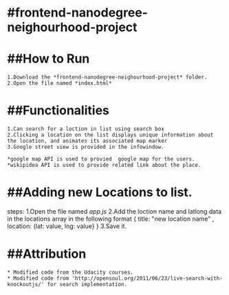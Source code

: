 #frontend-nanodegree-neighourhood-project
=========================================

##How to Run
=============

    1.Download the *frontend-nanodegree-neighourhood-project* folder.
    2.Open the file named *index.html*

##Functionalities
=================

    1.Can search for a loction in list using search box
    2.Clicking a location on the list displays unique information about the location, and animates its associated map marker
    3.Google street view is provided in the infowindow.

    *google map API is used to provied  google map for the users.
    *wikipidea API is used to provide related link about the place.

##Adding new Locations to list.
===============================

steps:
    1.Open the file named *app.js*
    2.Add the loction name and latlong data in the locations array in the following format
            {
            title: "new location name" ,
            location: {lat: value, lng: value}
        }
    3.Save it.

##Attribution
=============
    * Modified code from the Udacity courses.
    * Modified code from 'http://opensoul.org/2011/06/23/live-search-with-knockoutjs/' for search implementation.